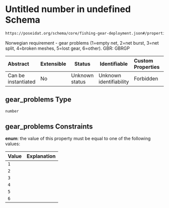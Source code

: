 # Untitled number in undefined Schema

```txt
https://poseidat.org/schema/core/fishing-gear-deployment.json#/properties/gear_problems
```

Norwegian requirement - gear problems (1=empty net, 2=net burst, 3=net split, 4=broken meshes, 5=lost gear, 6=other). GBR: GBRGP


| Abstract            | Extensible | Status         | Identifiable            | Custom Properties | Additional Properties | Access Restrictions | Defined In                                                                                         |
| :------------------ | ---------- | -------------- | ----------------------- | :---------------- | --------------------- | ------------------- | -------------------------------------------------------------------------------------------------- |
| Can be instantiated | No         | Unknown status | Unknown identifiability | Forbidden         | Allowed               | none                | [fishing-gear-deployment.json\*](schemas/core/fishing-gear-deployment.json "open original schema") |

## gear_problems Type

`number`

## gear_problems Constraints

**enum**: the value of this property must be equal to one of the following values:

| Value | Explanation |
| :---- | ----------- |
| `1`   |             |
| `2`   |             |
| `3`   |             |
| `4`   |             |
| `5`   |             |
| `6`   |             |
